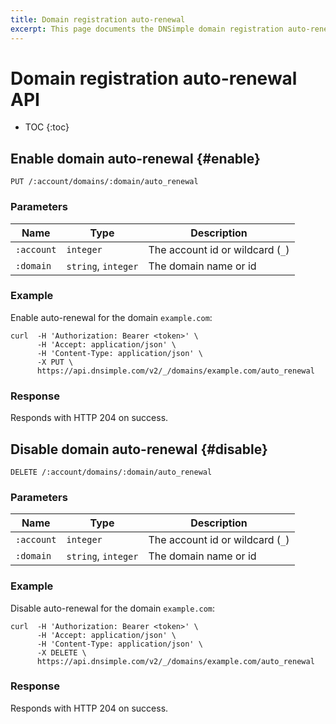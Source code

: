 ```yaml
---
title: Domain registration auto-renewal
excerpt: This page documents the DNSimple domain registration auto-renewal API v2.
---
```


# Domain registration auto-renewal API

* TOC
{:toc}


## Enable domain auto-renewal {#enable}

    PUT /:account/domains/:domain/auto_renewal

### Parameters

Name | Type | Description
-----|------|------------
`:account` | `integer` | The account id or wildcard (`_`)
`:domain` | `string`, `integer` | The domain name or id

### Example

Enable auto-renewal for the domain `example.com`:

    curl  -H 'Authorization: Bearer <token>' \
          -H 'Accept: application/json' \
          -H 'Content-Type: application/json' \
          -X PUT \
          https://api.dnsimple.com/v2/_/domains/example.com/auto_renewal

### Response

Responds with HTTP 204 on success.


## Disable domain auto-renewal {#disable}

    DELETE /:account/domains/:domain/auto_renewal

### Parameters

Name | Type | Description
-----|------|------------
`:account` | `integer` | The account id or wildcard (`_`)
`:domain` | `string`, `integer` | The domain name or id

### Example

Disable auto-renewal for the domain `example.com`:

    curl  -H 'Authorization: Bearer <token>' \
          -H 'Accept: application/json' \
          -H 'Content-Type: application/json' \
          -X DELETE \
          https://api.dnsimple.com/v2/_/domains/example.com/auto_renewal

### Response

Responds with HTTP 204 on success.
